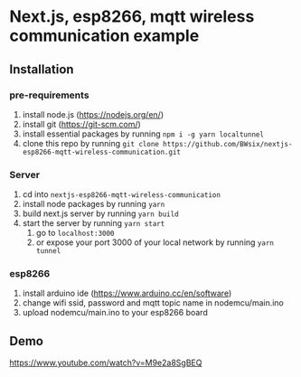 # Next.js, esp8266, mqtt wireless communication example

## Installation

### pre-requirements

1. install node.js (<https://nodejs.org/en/>)
1. install git (<https://git-scm.com/>)
1. install essential packages by running `npm i -g yarn localtunnel`
1. clone this repo by running `git clone https://github.com/BWsix/nextjs-esp8266-mqtt-wireless-communication.git`

### Server

1. cd into `nextjs-esp8266-mqtt-wireless-communication`
1. install node packages by running `yarn`
1. build next.js server by running `yarn build`
1. start the server by running `yarn start`
   1. go to `localhost:3000`
   1. or expose your port 3000 of your local network by running `yarn tunnel`

### esp8266

1. install arduino ide (<https://www.arduino.cc/en/software>)
1. change wifi ssid, password and mqtt topic name in nodemcu/main.ino
1. upload nodemcu/main.ino to your esp8266 board

## Demo

<https://www.youtube.com/watch?v=M9e2a8SgBEQ>
